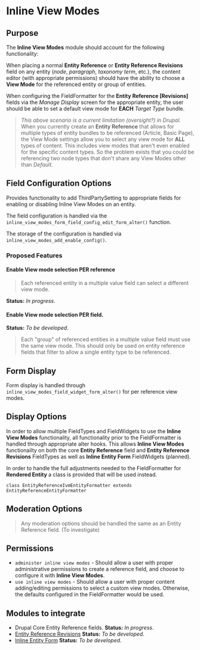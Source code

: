 [ivm-form-selects]: ./images/screenshots/inline_view_modes--select.png "View modes per entity reference. With support for mutliple target entity types offering different view modes."
[ivm-field-config]: ./images/screenshots/inline_view_modes--field-config.png "Configuration available to Entity Reference fields."
# Inline View Modes 

## Purpose

The **Inline View Modes** module should account for the following functionality:

When placing a normal **Entity Reference** or **Entity Reference Revisions** field on any entity (_node_, _paragraph_, _taxonomy term_, etc.), 
the content editor (with appropriate permissions) should have the ability to choose a **View Mode** for the referenced entity or group of entities.

When configuring the FieldFormatter for the **Entity Reference [Revisions]** fields via the *Manage Display* screen for the appropriate entity, 
the user should be able to set a default view mode for **EACH** _Target Type_ bundle.
> _This above scenario is a current limitation (oversight?) in Drupal._ 
When you currently create an **Entity Reference** that allows for multiple types of entity bundles to be referenced (Article, Basic Page),
the View Mode settings allow you to select any view mode for **ALL** types of content. 
This includes view modes that aren't even enabled for the specific content types. 
So the problem exists that you could be referencing two node types that don't share any View Modes other than _Default_.

## Field Configuration Options
Provides functionality to add ThirdPartySetting to appropriate fields for enabling or disabling Inline View Modes on an entity.

The field configuration is handled via the `inline_view_modes_form_field_config_edit_form_alter()` function.

The storage of the configuration is handled via `inline_view_modes_add_enable_config()`.

### Proposed Features
#### Enable View mode selection PER reference
> Each referenced entity in a multiple value field can select a different view mode.

**Status:** _In progress_.

#### Enable View mode selection PER field.
**Status:** _To be developed_.
> Each "group" of referenced entities in a multiple value field must use the same view mode.
  This should only be used on entity reference fields that filter to allow a single entity type to be referenced.

## Form Display
Form display is handled through `inline_view_modes_field_widget_form_alter()` for per reference view modes.

## Display Options
In order to allow multiple FieldTypes and FieldWidgets to use the **Inline View Modes** functionality,
all functionality prior to the FieldFormatter is handled through appropriate alter hooks. 
This allows **Inline View Modes** functionailty on both the core **Entity Reference** field and **Entity Reference Revisions** FieldTypes as well as **Inline Entity Form** FieldWidgets (planned).

In order to handle the full adjustments needed to the FieldFormatter for **Rendered Entity** a class is provided that will be used instead.

`class EntityReferenceIvmEntityFormatter extends EntityReferenceEntityFormatter`

## Moderation Options
> Any moderation options should be handled the same as an Entity Reference field. (To investigate) 

## Permissions
* `administer inline view modes` - Should allow a user with proper administrative permissions to create a reference field, and choose to configure it with **Inline View Modes**.
* `use inline view modes` - Should allow a user with proper content adding/editing permissions to select a custom view modes. Otherwise, the defaults configured in the FieldFormatter would be used.

## Modules to integrate
* Drupal Core Entity Reference fields. **Status:** _In progress_.
* [Entity Reference Revisions](https://www.drupal.org/project/entity_reference_revisions) **Status:** _To be developed_.
* [Inline Entity Form](https://www.drupal.org/project/inline_entity_form) **Status:** _To be developed_.
